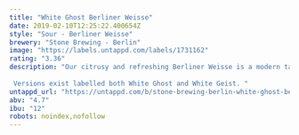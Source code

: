 ```yaml
---
title: "White Ghost Berliner Weisse"
date: 2019-02-10T12:25:22.400654Z
style: "Sour - Berliner Weisse"
brewery: "Stone Brewing - Berlin"
image: "https://labels.untappd.com/labels/1731162"
rating: "3.36"
description: "Our citrusy and refreshing Berliner Weisse is a modern take on a true Berlin classic. Brewed using the same traditional lactic acid cultures as the Berlin brewers of the 1920's, our Berliner Weisse is a bright and sparkling thirst-quencher. The beer embodies the liveliness of summer with the fruity tang of lemon and melon and the tartness of rhubarb and gooseberries. To ensure a properly Stone (and therefore iconoclastic) Berliner Weisse, we upped the ABV to a healthy 4.7% and hopped the beer with new German varieties, Huell Melon and Callista.  Versions exist labelled both White Ghost and White Geist. "
untappd_url: "https://untappd.com/b/stone-brewing-berlin-white-ghost-berliner-weisse/1731162"
abv: "4.7"
ibu: "12"
robots: noindex,nofollow
---
```

